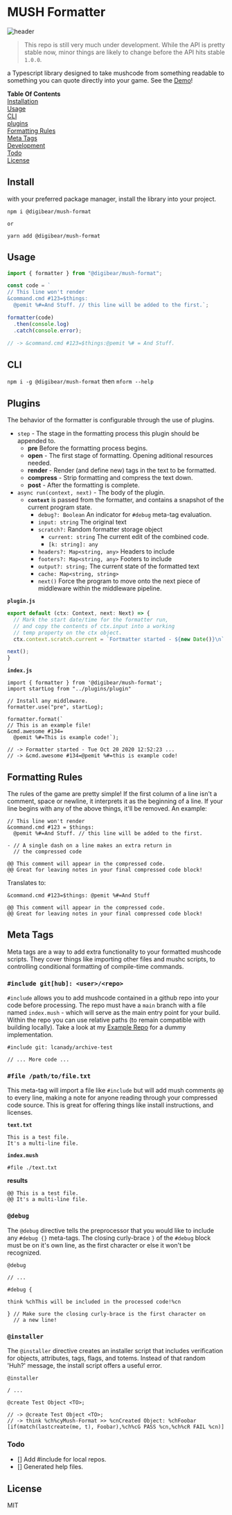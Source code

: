 # MUSH Formatter

![header](mushformatter.jpg)

> This repo is still very much under development. While the API is pretty stable now, minor things are likely to change before the API hits stable `1.0.0`.

a Typescript library designed to take mushcode from something readable to something you can quote directly into your game. See the [Demo](https://format.ursamu.io)!

**Table Of Contents**<br />
[Installation](#install) <br/>
[Usage](#usage) <br />
[CLI](#cli) <br />
[plugins](#plugins) <br />
[Formatting Rules](#formatting-rules) <br />
[Meta Tags](#meta-tags) <br />
[Development](#development)<br />
[Todo](#todo)<br />
[License](#license)

## Install

with your preferred package manager, install the library into your project.

```
npm i @digibear/mush-format

or

yarn add @digibear/mush-format
```

## Usage

```JavaScript
import { formatter } from "@digibear/mush-format";

const code = `
// This line won't render
&command.cmd #123=$things:
  @pemit %#=And Stuff. // this line will be added to the first.`;

formatter(code)
  .then(console.log)
  .catch(console.error);

// -> &command.cmd #123=$things:@pemit %# = And Stuff.
```

## CLI

`npm i -g @digibear/mush-format` then `mform --help`

## Plugins

The behavior of the formatter is configurable through the use of plugins.

- `step` - The stage in the formatting process this plugin should be appended to.
  - **pre** Before the formatting process begins.
  - **open** - The first stage of formatting. Opening aditional resources needed.
  - **render** - Render (and define new) tags in the text to be formatted.
  - **compress** - Strip formatting and compress the text down.
  - **post** - After the formatting is complete.
- `async run(context, next)` - The body of the plugin.
  - **`context`** is passed from the formatter, and contains a snapshot of the current program state.
    - `debug?: Boolean` An indicator for `#debug` meta-tag evaluation.
    - `input: string` The original text
    - `scratch?:` Random formatter storage object
      - `current: string` The current edit of the combined code.
      - `[k: string]: any`
    - `headers?: Map<string, any>` Headers to include
    - `footers?: Map<string, any>` Footers to include
    - `output?: string;` The current state of the formatted text
    - `cache: Map<string, string>`
    - `next()` Force the program to move onto the next piece of middleware within the middleware pipeline.

**`plugin.js`**

```JavaScript
export default (ctx: Context, next: Next) => {
  // Mark the start date/time for the formatter run,
  // and copy the contents of ctx.input into a working
  // temp property on the ctx object.
  ctx.context.scratch.current = `Fortmatter started - ${new Date()}\n` + ctx.input;

next();
}
```

**`index.js`**

```JS
import { formatter } from '@digibear/mush-format';
import startLog from "../plugins/plugin"

// Install any middleware.
formatter.use("pre", startLog);

formatter.format(`
// This is an example file!
&cmd.awesome #134=
  @pemit %#=This is example code!`);

// -> Formatter started - Tue Oct 20 2020 12:52:23 ...
// -> &cmd.awesome #134=@pemit %#=this is example code!
```

## Formatting Rules

The rules of the game are pretty simple! If the first column of a line isn't a comment, space or newline, it interprets it as the beginning of a line. If your line begins with any of the above things, it'll be removed. An example:

```
// This line won't render
&command.cmd #123 = $things:
  @pemit %#=And Stuff. // this line will be added to the first.

- // A single dash on a line makes an extra return in
  // the compressed code

@@ This comment will appear in the compressed code.
@@ Great for leaving notes in your final compressed code block!
```

Translates to:

```
&command.cmd #123=$things: @pemit %#=And Stuff

@@ This comment will appear in the compressed code.
@@ Great for leaving notes in your final compressed code block!
```

## Meta Tags

Meta tags are a way to add extra functionality to your formatted mushcode scripts. They cover things like importing other files and mushc scripts, to controlling conditional formatting of compile-time commands.

### `#include git[hub]: <user>/<repo>`

`#include` allows you to add mushcode contained in a github repo into your code before processing. The repo must have a `main` branch with a file named `index.mush` - which will serve as the main entry point for your build. Within the repo you can use relative paths (to remain compatible with building locally). Take a look at my [Example Repo](https://github.com/lcanady/archive-test.git) for a dummy implementation.

```
#include git: lcanady/archive-test

// ... More code ...
```

### `#file /path/to/file.txt`

This meta-tag will import a file like `#include` but will add mush comments `@@` to every line, making a note for anyone reading through your compressed code source. This is great for offering things like install instructions, and licenses.

**`text.txt`**

```
This is a test file.
It's a multi-line file.
```

**`index.mush`**

```
#file ./text.txt
```

**results**

```
@@ This is a test file.
@@ It's a multi-line file.
```

### `@debug`

The `@debug` directive tells the preprocessor that you would like to include any `#debug {}` meta-tags. The closing curly-brace `}` of the `#debug` block must be on it's own line, as the first character or else it won't be recognized.

```
@debug

// ...

#debug {

think %chThis will be included in the processed code!%cn

} // Make sure the closing curly-brace is the first character on
  // a new line!
```

### `@installer`

The `@installer` directive creates an installer script that includes verification for objects, attributes, tags, flags, and totems. Instead of that random 'Huh?' message, the install script offers a useful error.

```
@installer

/ ...

@create Test Object <TO>;

// -> @create Test Object <TO>;
// -> think %ch%cyMush-Format >> %cnCreated Object: %chFoobar [if(match(lastcreate(me, t), Foobar),%ch%cG PASS %cn,%ch%cR FAIL %cn)]

```

### Todo

- [] Add #include for local repos.
- [] Generated help files.

## License

MIT
